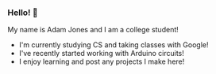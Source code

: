 ### Hello! 🦭
My name is Adam Jones and I am a college student!
- I'm currently studying CS and taking classes with Google!
- I've recently started working with Arduino circuits!
- I enjoy learning and post any projects I make here!
<!--
**unixthug/unixthug** is a ✨ _special_ ✨ repository because its `README.md` (this file) appears on your GitHub profile.

Here are some ideas to get you started:

- 🔭 I’m currently working on ...
- 🌱 I’m currently learning ...
- 👯 I’m looking to collaborate on ...
- 🤔 I’m looking for help with ...
- 💬 Ask me about ...
- 📫 How to reach me: ...
- 😄 Pronouns: ...
- ⚡ Fun fact: ...
-->
